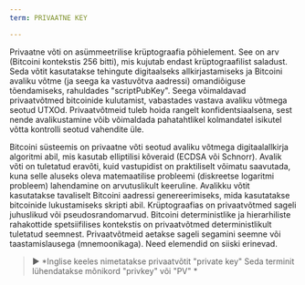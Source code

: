 ```yaml
---
term: PRIVAATNE KEY

---
```

Privaatne võti on asümmeetrilise krüptograafia põhielement. See on arv (Bitcoini kontekstis 256 bitti), mis kujutab endast krüptograafilist saladust. Seda võtit kasutatakse tehingute digitaalseks allkirjastamiseks ja Bitcoini avaliku võtme (ja seega ka vastuvõtva aadressi) omandiõiguse tõendamiseks, rahuldades "scriptPubKey". Seega võimaldavad privaatvõtmed bitcoinide kulutamist, vabastades vastava avaliku võtmega seotud UTXOd. Privaatvõtmeid tuleb hoida rangelt konfidentsiaalsena, sest nende avalikustamine võib võimaldada pahatahtlikel kolmandatel isikutel võtta kontrolli seotud vahendite üle.

Bitcoini süsteemis on privaatne võti seotud avaliku võtmega digitaalallkirja algoritmi abil, mis kasutab elliptilisi kõveraid (ECDSA või Schnorr). Avalik võti on tuletatud eravõti, kuid vastupidist on praktiliselt võimatu saavutada, kuna selle aluseks oleva matemaatilise probleemi (diskreetse logaritmi probleem) lahendamine on arvutuslikult keeruline. Avalikku võtit kasutatakse tavaliselt Bitcoini aadressi genereerimiseks, mida kasutatakse bitcoinide lukustamiseks skripti abil. Krüptograafias on privaatvõtmed sageli juhuslikud või pseudosrandomarvud. Bitcoini deterministlike ja hierarhiliste rahakottide spetsiifilises kontekstis on privaatvõtmed deterministlikult tuletatud seemnest. Privaatvõtmeid aetakse sageli segamini seemne või taastamislausega (mnemoonikaga). Need elemendid on siiski erinevad.

> ► *Inglise keeles nimetatakse privaatvõtit "private key" Seda terminit lühendatakse mõnikord "privkey" või "PV" *